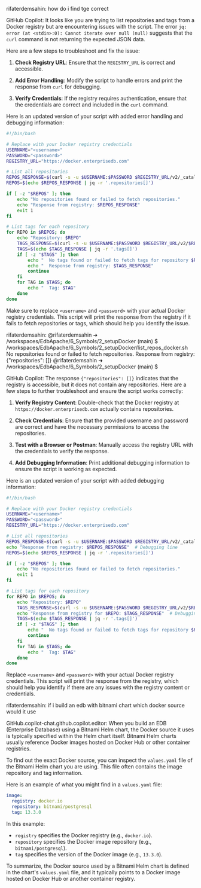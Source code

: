 rifaterdemsahin: how do i find tge correct 

GitHub Copilot: It looks like you are trying to list repositories and tags from a Docker registry but are encountering issues with the script. The error `jq: error (at <stdin>:0): Cannot iterate over null (null)` suggests that the `curl` command is not returning the expected JSON data.

Here are a few steps to troubleshoot and fix the issue:

1. **Check Registry URL**: Ensure that the `REGISTRY_URL` is correct and accessible.

2. **Add Error Handling**: Modify the script to handle errors and print the response from `curl` for debugging.

3. **Verify Credentials**: If the registry requires authentication, ensure that the credentials are correct and included in the `curl` command.

Here is an updated version of your script with added error handling and debugging information:

```bash
#!/bin/bash

# Replace with your Docker registry credentials
USERNAME="<username>"
PASSWORD="<password>"
REGISTRY_URL="https://docker.enterprisedb.com"

# List all repositories
REPOS_RESPONSE=$(curl -s -u $USERNAME:$PASSWORD $REGISTRY_URL/v2/_catalog)
REPOS=$(echo $REPOS_RESPONSE | jq -r '.repositories[]')

if [ -z "$REPOS" ]; then
    echo "No repositories found or failed to fetch repositories."
    echo "Response from registry: $REPOS_RESPONSE"
    exit 1
fi

# List tags for each repository
for REPO in $REPOS; do
    echo "Repository: $REPO"
    TAGS_RESPONSE=$(curl -s -u $USERNAME:$PASSWORD $REGISTRY_URL/v2/$REPO/tags/list)
    TAGS=$(echo $TAGS_RESPONSE | jq -r '.tags[]')
    if [ -z "$TAGS" ]; then
        echo "  No tags found or failed to fetch tags for repository $REPO."
        echo "  Response from registry: $TAGS_RESPONSE"
        continue
    fi
    for TAG in $TAGS; do
        echo "  Tag: $TAG"
    done
done
```

Make sure to replace `<username>` and `<password>` with your actual Docker registry credentials. This script will print the response from the registry if it fails to fetch repositories or tags, which should help you identify the issue.

rifaterdemsahin: @rifaterdemsahin ➜ /workspaces/EdbApache/6_Symbols/2_setupDocker (main) $ /workspaces/EdbApache/6_Symbols/2_setupDocker/list_repos_docker.sh
No repositories found or failed to fetch repositories.
Response from registry: {"repositories": []}
@rifaterdemsahin ➜ /workspaces/EdbApache/6_Symbols/2_setupDocker (main) $ 




GitHub Copilot: The response `{"repositories": []}` indicates that the registry is accessible, but it does not contain any repositories. Here are a few steps to further troubleshoot and ensure the script works correctly:

1. **Verify Registry Content**: Double-check that the Docker registry at `https://docker.enterprisedb.com` actually contains repositories.

2. **Check Credentials**: Ensure that the provided username and password are correct and have the necessary permissions to access the repositories.

3. **Test with a Browser or Postman**: Manually access the registry URL with the credentials to verify the response.

4. **Add Debugging Information**: Print additional debugging information to ensure the script is working as expected.

Here is an updated version of your script with added debugging information:

```bash
#!/bin/bash

# Replace with your Docker registry credentials
USERNAME="<username>"
PASSWORD="<password>"
REGISTRY_URL="https://docker.enterprisedb.com"

# List all repositories
REPOS_RESPONSE=$(curl -s -u $USERNAME:$PASSWORD $REGISTRY_URL/v2/_catalog)
echo "Response from registry: $REPOS_RESPONSE"  # Debugging line
REPOS=$(echo $REPOS_RESPONSE | jq -r '.repositories[]')

if [ -z "$REPOS" ]; then
    echo "No repositories found or failed to fetch repositories."
    exit 1
fi

# List tags for each repository
for REPO in $REPOS; do
    echo "Repository: $REPO"
    TAGS_RESPONSE=$(curl -s -u $USERNAME:$PASSWORD $REGISTRY_URL/v2/$REPO/tags/list)
    echo "Response from registry for $REPO: $TAGS_RESPONSE"  # Debugging line
    TAGS=$(echo $TAGS_RESPONSE | jq -r '.tags[]')
    if [ -z "$TAGS" ]; then
        echo "  No tags found or failed to fetch tags for repository $REPO."
        continue
    fi
    for TAG in $TAGS; do
        echo "  Tag: $TAG"
    done
done
```

Replace `<username>` and `<password>` with your actual Docker registry credentials. This script will print the response from the registry, which should help you identify if there are any issues with the registry content or credentials.

rifaterdemsahin: if i build an edb with bitnami chart which docker source would it use 

GitHub.copilot-chat.github.copilot.editor: When you build an EDB (Enterprise Database) using a Bitnami Helm chart, the Docker source it uses is typically specified within the Helm chart itself. Bitnami Helm charts usually reference Docker images hosted on Docker Hub or other container registries.

To find out the exact Docker source, you can inspect the `values.yaml` file of the Bitnami Helm chart you are using. This file often contains the image repository and tag information.

Here is an example of what you might find in a `values.yaml` file:

```yaml
image:
  registry: docker.io
  repository: bitnami/postgresql
  tag: 13.3.0
```

In this example:
- `registry` specifies the Docker registry (e.g., `docker.io`).
- `repository` specifies the Docker image repository (e.g., `bitnami/postgresql`).
- `tag` specifies the version of the Docker image (e.g., `13.3.0`).

To summarize, the Docker source used by a Bitnami Helm chart is defined in the chart's `values.yaml` file, and it typically points to a Docker image hosted on Docker Hub or another container registry.